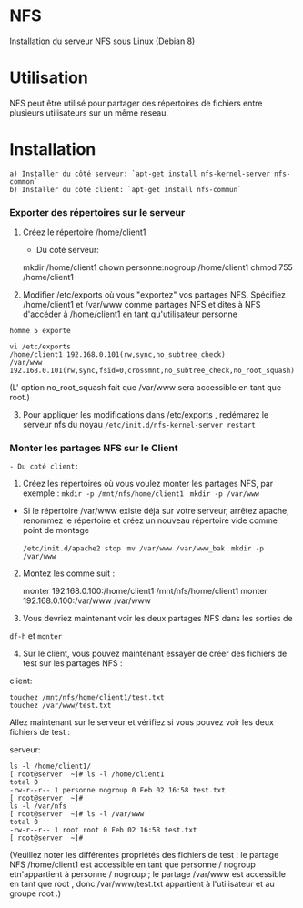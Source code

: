 # NFS
Installation du serveur NFS sous Linux (Debian 8)

# Utilisation
NFS peut être utilisé pour partager des répertoires de fichiers entre plusieurs utilisateurs sur un même réseau.

# Installation
    a) Installer du côté serveur: `apt-get install nfs-kernel-server nfs-common`
    b) Installer du côté client: `apt-get install nfs-commun`

### Exporter des répertoires sur le serveur
1) Créez le répertoire /home/client1
    - Du coté serveur:

    mkdir /home/client1 
    chown personne:nogroup /home/client1 
    chmod 755 /home/client1

2) Modifier /etc/exports où vous "exportez" vos partages NFS. Spécifiez /home/client1 et /var/www comme partages NFS et dites à NFS d'accéder à /home/client1 en tant qu'utilisateur personne 

`homme 5 exporte`

    vi /etc/exports
    /home/client1 192.168.0.101(rw,sync,no_subtree_check)
    /var/www 192.168.0.101(rw,sync,fsid=0,crossmnt,no_subtree_check,no_root_squash)
(L' option no_root_squash fait que /var/www sera accessible en tant que root.)

3) Pour appliquer les modifications dans /etc/exports , redémarez le serveur nfs du noyau `/etc/init.d/nfs-kernel-server restart`

### Monter les partages NFS sur le Client
    - Du coté client:

1) Créez les répertoires où vous voulez monter les partages NFS, par exemple :
`mkdir -p /mnt/nfs/home/client1 ` 
`mkdir -p /var/www`

* Si le répertoire /var/www existe déjà sur votre serveur, arrêtez apache, renommez le répertoire et créez un nouveau répertoire vide comme point de montage

    `/etc/init.d/apache2 stop `
    `mv /var/www /var/www_bak `
    `mkdir -p /var/www`

2) Montez les comme suit :

    monter 192.168.0.100:/home/client1 /mnt/nfs/home/client1 
    monter 192.168.0.100:/var/www /var/www

3) Vous devriez maintenant voir les deux partages NFS dans les sorties de

`df-h` et `monter`

4) Sur le client, vous pouvez maintenant essayer de créer des fichiers de test sur les partages NFS :

client:

    touchez /mnt/nfs/home/client1/test.txt 
    touchez /var/www/test.txt

Allez maintenant sur le serveur et vérifiez si vous pouvez voir les deux fichiers de test :

serveur:

    ls -l /home/client1/
    [ root@server  ~]# ls -l /home/client1 
    total 0 
    -rw-r--r-- 1 personne nogroup 0 Feb 02 16:58 test.txt 
    [ root@server  ~]#
    ls -l /var/nfs
    [ root@server  ~]# ls -l /var/www 
    total 0 
    -rw-r--r-- 1 root root 0 Feb 02 16:58 test.txt 
    [ root@server  ~]#

(Veuillez noter les différentes propriétés des fichiers de test : le partage NFS /home/client1 est accessible en tant que personne / nogroup etn'appartient à personne / nogroup ; le partage /var/www est accessible en tant que root , donc /var/www/test.txt appartient à l'utilisateur et au groupe root .)